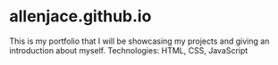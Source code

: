 # allenjace.github.io
This is my portfolio that I will be showcasing my projects and giving an introduction about myself.
Technologies: HTML, CSS, JavaScript
